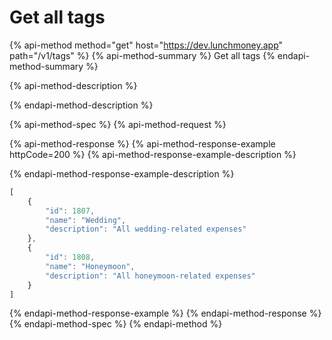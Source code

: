 # Get all tags

{% api-method method="get" host="https://dev.lunchmoney.app" path="/v1/tags" %}
{% api-method-summary %}
Get all tags
{% endapi-method-summary %}

{% api-method-description %}

{% endapi-method-description %}

{% api-method-spec %}
{% api-method-request %}

{% api-method-response %}
{% api-method-response-example httpCode=200 %}
{% api-method-response-example-description %}

{% endapi-method-response-example-description %}

```javascript
[
    {
        "id": 1807,
        "name": "Wedding",
        "description": "All wedding-related expenses"
    },
    {
        "id": 1808,
        "name": "Honeymoon",
        "description": "All honeymoon-related expenses"
    }
]
```
{% endapi-method-response-example %}
{% endapi-method-response %}
{% endapi-method-spec %}
{% endapi-method %}

